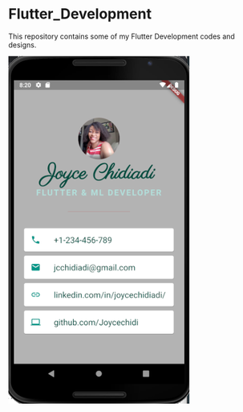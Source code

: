 # Flutter_Development

This repository contains some of my Flutter Development codes and designs.

![JoyceChi's Business Card](/Joyce_Developer_Biz_Card.png)
